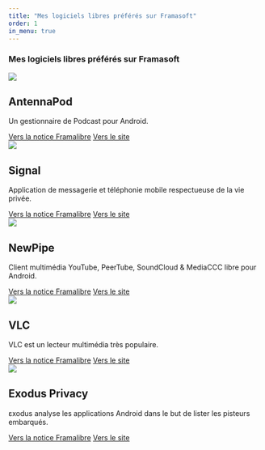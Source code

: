 ```yaml
---
title: "Mes logiciels libres préférés sur Framasoft"
order: 1
in_menu: true
---
```

### Mes logiciels libres préférés sur Framasoft

 <article class="framalibre-notice">
    <div>
      <img src="https://beta.framalibre.org/images/logo/AntennaPod.png">
    </div>
    <div>
      <h2>AntennaPod</h2>
      <p>Un gestionnaire de Podcast pour Android.</p>
      <div>
        <a href="https://beta.framalibre.org/notices/antennapod.html">Vers la notice Framalibre</a>
        <a href="http://antennapod.org/">Vers le site</a>
      </div>
    </div>
  </article>


  <article class="framalibre-notice">
    <div>
      <img src="https://framalibre.org/images/logo/Signal.png">
    </div>
    <div>
      <h2>Signal</h2>
      <p>Application de messagerie et téléphonie mobile respectueuse de la vie privée.</p>
      <div>
        <a href="https://framalibre.org/notices/signal.html">Vers la notice Framalibre</a>
        <a href="https://signal.org">Vers le site</a>
      </div>
    </div>
  </article>

  <article class="framalibre-notice">
    <div>
      <img src="https://framalibre.org/images/logo/NewPipe.png">
    </div>
    <div>
      <h2>NewPipe</h2>
      <p>Client multimédia YouTube, PeerTube, SoundCloud &amp; MediaCCC libre pour Android.</p>
      <div>
        <a href="https://framalibre.org/notices/newpipe.html">Vers la notice Framalibre</a>
        <a href="https://newpipe.schabi.org/">Vers le site</a>
      </div>
    </div>
  </article>

  <article class="framalibre-notice">
    <div>
      <img src="https://framalibre.org/images/logo/VLC.png">
    </div>
    <div>
      <h2>VLC</h2>
      <p>VLC est un lecteur multimédia très populaire.</p>
      <div>
        <a href="https://framalibre.org/notices/vlc.html">Vers la notice Framalibre</a>
        <a href="https://www.videolan.org/vlc/">Vers le site</a>
      </div>
    </div>
  </article>

  <article class="framalibre-notice">
    <div>
      <img src="https://framalibre.org/images/logo/Exodus%20Privacy.png">
    </div>
    <div>
      <h2>Exodus Privacy</h2>
      <p>εxodus analyse les applications Android dans le but de lister les pisteurs embarqués.</p>
      <div>
        <a href="https://framalibre.org/notices/exodus-privacy.html">Vers la notice Framalibre</a>
        <a href="https://exodus-privacy.eu.org/fr/">Vers le site</a>
      </div>
    </div>
  </article> 